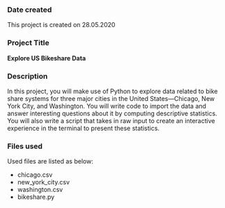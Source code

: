 ### Date created
This project is created on 28.05.2020

### Project Title
**Explore US Bikeshare Data**


### Description
In this project, you will make use of Python to explore data related to bike share systems for three major cities in the United States—Chicago, New York City, and Washington. You will write code to import the data and answer interesting questions about it by computing descriptive statistics. You will also write a script that takes in raw input to create an interactive experience in the terminal to present these statistics.

### Files used
Used files are listed as below:
* chicago.csv
* new_york_city.csv
* washington.csv
* bikeshare.py

